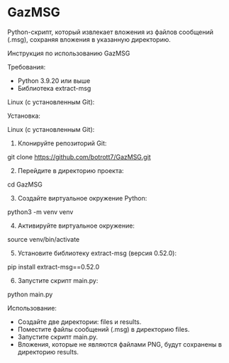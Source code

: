 # GazMSG
Python-скрипт, который извлекает вложения из файлов сообщений (.msg), сохраняя вложения в указанную директорию.

Инструкция по использованию GazMSG

Требования:

* Python 3.9.20 или выше
* Библиотека extract-msg


Linux (с установленным Git):

Установка:

Linux (с установленным Git):

1. Клонируйте репозиторий Git:

git clone https://github.com/botrott7/GazMSG.git


2. Перейдите в директорию проекта:

cd GazMSG


3. Создайте виртуальное окружение Python:

python3 -m venv venv


4. Активируйте виртуальное окружение:

source venv/bin/activate


5. Установите библиотеку extract-msg (версия 0.52.0):

pip install extract-msg==0.52.0


6. Запустите скрипт main.py:

python main.py


Использование:

* Создайте две директории: files и results.
* Поместите файлы сообщений (.msg) в директорию files.
* Запустите скрипт main.py.
* Вложения, которые не являются файлами PNG, будут сохранены в директорию results.